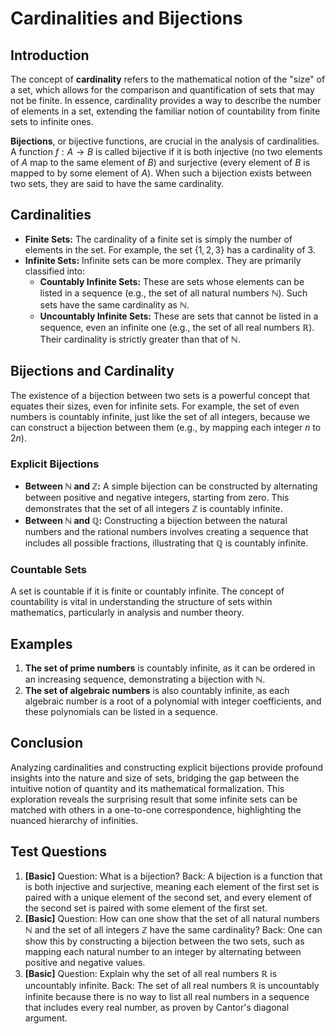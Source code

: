 # Cardinalities and Bijections

## Introduction

The concept of **cardinality** refers to the mathematical notion of the "size" of a set, which allows for the comparison and quantification of sets that may not be finite. In essence, cardinality provides a way to describe the number of elements in a set, extending the familiar notion of countability from finite sets to infinite ones.

**Bijections**, or bijective functions, are crucial in the analysis of cardinalities. A function $f: A \to B$ is called bijective if it is both injective (no two elements of $A$ map to the same element of $B$) and surjective (every element of $B$ is mapped to by some element of $A$). When such a bijection exists between two sets, they are said to have the same cardinality.

## Cardinalities

- **Finite Sets:** The cardinality of a finite set is simply the number of elements in the set. For example, the set $\{1, 2, 3\}$ has a cardinality of 3.
- **Infinite Sets:** Infinite sets can be more complex. They are primarily classified into:
  - **Countably Infinite Sets:** These are sets whose elements can be listed in a sequence (e.g., the set of all natural numbers $\mathbb{N}$). Such sets have the same cardinality as $\mathbb{N}$.
  - **Uncountably Infinite Sets:** These are sets that cannot be listed in a sequence, even an infinite one (e.g., the set of all real numbers $\mathbb{R}$). Their cardinality is strictly greater than that of $\mathbb{N}$.

## Bijections and Cardinality

The existence of a bijection between two sets is a powerful concept that equates their sizes, even for infinite sets. For example, the set of even numbers is countably infinite, just like the set of all integers, because we can construct a bijection between them (e.g., by mapping each integer $n$ to $2n$).

### Explicit Bijections

- **Between $\mathbb{N}$ and $\mathbb{Z}$:** A simple bijection can be constructed by alternating between positive and negative integers, starting from zero. This demonstrates that the set of all integers $\mathbb{Z}$ is countably infinite.
- **Between $\mathbb{N}$ and $\mathbb{Q}$:** Constructing a bijection between the natural numbers and the rational numbers involves creating a sequence that includes all possible fractions, illustrating that $\mathbb{Q}$ is countably infinite.

### Countable Sets

A set is countable if it is finite or countably infinite. The concept of countability is vital in understanding the structure of sets within mathematics, particularly in analysis and number theory.

## Examples

1. **The set of prime numbers** is countably infinite, as it can be ordered in an increasing sequence, demonstrating a bijection with $\mathbb{N}$.
2. **The set of algebraic numbers** is also countably infinite, as each algebraic number is a root of a polynomial with integer coefficients, and these polynomials can be listed in a sequence.

## Conclusion

Analyzing cardinalities and constructing explicit bijections provide profound insights into the nature and size of sets, bridging the gap between the intuitive notion of quantity and its mathematical formalization. This exploration reveals the surprising result that some infinite sets can be matched with others in a one-to-one correspondence, highlighting the nuanced hierarchy of infinities.

## Test Questions

1. **[Basic]** Question: What is a bijection? Back: A bijection is a function that is both injective and surjective, meaning each element of the first set is paired with a unique element of the second set, and every element of the second set is paired with some element of the first set.
2. **[Basic]** Question: How can one show that the set of all natural numbers $\mathbb{N}$ and the set of all integers $\mathbb{Z}$ have the same cardinality? Back: One can show this by constructing a bijection between the two sets, such as mapping each natural number to an integer by alternating between positive and negative values.
3. **[Basic]** Question: Explain why the set of all real numbers $\mathbb{R}$ is uncountably infinite. Back: The set of all real numbers $\mathbb{R}$ is uncountably infinite because there is no way to list all real numbers in a sequence that includes every real number, as proven by Cantor's diagonal argument.
